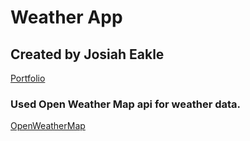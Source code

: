 # Weather App

## Created by Josiah Eakle
[Portfolio](https://www.josiaheakle.com)

### Used Open Weather Map api for weather data.
[OpenWeatherMap](https://openweathermap.org/api)
